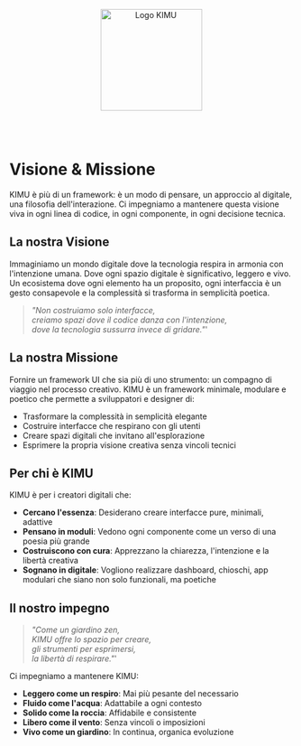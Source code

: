 <p align="center">
  <img src="/images/logo_kimu.png" alt="Logo KIMU" width="180" />
</p>
<br>
<br>

# Visione & Missione

KIMU è più di un framework: è un modo di pensare, un approccio al digitale, una filosofia dell'interazione. Ci impegniamo a mantenere questa visione viva in ogni linea di codice, in ogni componente, in ogni decisione tecnica.

## La nostra Visione
Immaginiamo un mondo digitale dove la tecnologia respira in armonia con l'intenzione umana. Dove ogni spazio digitale è significativo, leggero e vivo. Un ecosistema dove ogni elemento ha un proposito, ogni interfaccia è un gesto consapevole e la complessità si trasforma in semplicità poetica.

> _"Non costruiamo solo interfacce,_  
> _creiamo spazi dove il codice danza con l'intenzione,_  
> _dove la tecnologia sussurra invece di gridare."_'

## La nostra Missione
Fornire un framework UI che sia più di uno strumento: un compagno di viaggio nel processo creativo. KIMU è un framework minimale, modulare e poetico che permette a sviluppatori e designer di:
- Trasformare la complessità in semplicità elegante
- Costruire interfacce che respirano con gli utenti
- Creare spazi digitali che invitano all'esplorazione
- Esprimere la propria visione creativa senza vincoli tecnici

## Per chi è KIMU

KIMU è per i creatori digitali che:
- **Cercano l'essenza**: Desiderano creare interfacce pure, minimali, adattive
- **Pensano in moduli**: Vedono ogni componente come un verso di una poesia più grande
- **Costruiscono con cura**: Apprezzano la chiarezza, l'intenzione e la libertà creativa
- **Sognano in digitale**: Vogliono realizzare dashboard, chioschi, app modulari che siano non solo funzionali, ma poetiche

## Il nostro impegno

> _"Come un giardino zen,_  
> _KIMU offre lo spazio per creare,_  
> _gli strumenti per esprimersi,_  
> _la libertà di respirare."_'

Ci impegniamo a mantenere KIMU:
- **Leggero come un respiro**: Mai più pesante del necessario
- **Fluido come l'acqua**: Adattabile a ogni contesto
- **Solido come la roccia**: Affidabile e consistente
- **Libero come il vento**: Senza vincoli o imposizioni
- **Vivo come un giardino**: In continua, organica evoluzione
